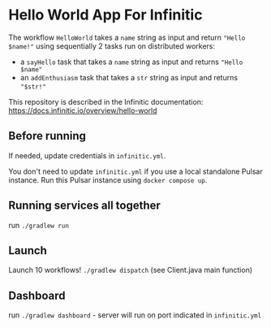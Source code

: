 # Hello World App For Infinitic

The workflow `HelloWorld` takes a `name` string as input and return `"Hello $name!"` using sequentially 2 tasks run on distributed workers:

- a `sayHello` task that takes a `name` string as input and returns `"Hello $name"`
- an `addEnthusiasm` task that takes a `str` string as input and returns `"$str!"`

This repository is described in the Infinitic documentation: https://docs.infinitic.io/overview/hello-world

## Before running
If needed, update credentials in `infinitic.yml`.

You don't need to update `infinitic.yml` if you use a local standalone Pulsar instance. Run this Pulsar instance using `docker compose up`.

## Running services all together
run `./gradlew run`

## Launch
Launch 10 workflows! `./gradlew dispatch` (see Client.java main function)

## Dashboard
run `./gradlew dashboard` - server will run on port indicated in `infinitic.yml`
